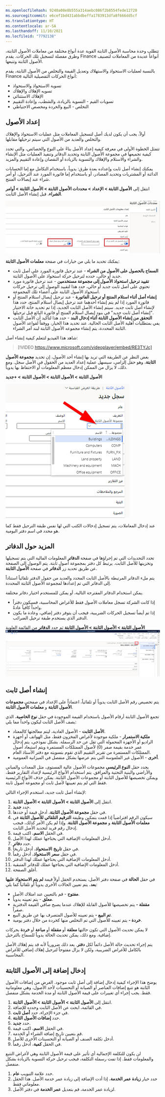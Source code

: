 ```yaml
---
ms.openlocfilehash: 9240a08e8b555a314aebc086f2b8554fede12720
ms.sourcegitcommit: e6cef1bd431abbdbeffa1783913dfa8f666dd5cf
ms.translationtype: HT
ms.contentlocale: ar-SA
ms.lasthandoff: 11/10/2021
ms.locfileid: "7792138"
---
```

تتطلب وحدة محاسبة الأصول الثابتة القوية عدة أنواع مختلفة من معاملات الأصول الثابتة، وطرق مفصلة لتسجيل تلك الحركات. يقدم Finance أنواعاً عديدة من المعاملات لتصنيف الأصول الثابتة وتتبعها.

بالنسبة لعمليات الاستحواذ والاستهلاك وتعديل القيمة والتخلص من الأصول الثابتة، يقدم Finance أنواع الحركات التفصيلية التالية:

-   تسوية الاستحواذ والاستحواذ
-   تسويه الإهلاك والإهلاك
-   الإهلاك الاستثنائي
-   تسويات القيم - التسوية بالزيادة، والشطب، وإعادة التقييم
-   التخلص - البيع والخردة ومخصص الاحتياطي

## <a name="set-up-assets"></a>إعداد الأصول

أولاً، يجب أن يكون لديك أصل لتسجيل المعاملات مثل عمليات الاستحواذ والإهلاك والتخلص والعديد من الأصول التي سيتم ترحيلها مقابلها.

تتمثل الخطوة الأولى في معرفة كيفية إعداد الأصل بناءً على النوع والخصائص، والتي تحدد كيفية تجميعها في مجموعة الأصول الثابتة وتحديد الدفاتر وتنفيذ العمليات مثل الإنشاء والشراء والاستلام والإهلاك والتسوية بالزيادة أو النقصان وإعادة التقييم والمزيد.

يمكنك إنشاء أصل ثابت وإعداده بعدة طرق: يدوياً، باستخدام التكامل مع إما الحسابات الدائنة أو المشتريات وتحديد المصادر، أو باستخدام إما فاتورة المورد عند الترحيل، أو أمر شراء عند إيصالات المنتج.

انتقل إلى **الأصول الثابتة > الإعداد > محددات الأصول الثابتة > الأصول الثابتة > أوامر الشراء**، قبل إنشاء الأصل الثابت.

![لقطة شاشة لصفحة معلمات "الأصول الثابتة".](../media/fixed-asset-parameters-ss.png)
 
يمكنك تحديد ما يلي من خيارات في صفحة **معلمات الأصول الثابتة**:

- **السماح بالحصول على الأصول من الشراء** - عند ترحيل فاتورة المورد على أصل ثابت جديد أو حالي، حدده لترحيل حركة استحواذ على الأصول الثابتة.
- **تقييد ترحيل استحواذ الأصول إلى مجموعة مستخدمين** - عند ترحيل فاتورة مورد تحتوي على أصل ثابت جديد أو حالي، حدد هذا لتقييد الوصول إلى ترحيل حركات استحواذ الأصول الثابتة على أعضاء تلك المجموعة.
- **إنشاء أصل أثناء استلام المنتج أو ترحيل الفاتورة** - عند ترحيل إيصال استلام المنتج أو فاتورة المورد إذا لم يتم إنشاء أحدهما عند ترحيل إيصال استلام المنتج، حدد هذا لإنشاء أصل ثابت جديد. سيتم إنشاء الأصل الثابت الجديد، إذا تم تحديد خانة الاختيار "إنشاء أصل ثابت جديد" في بنود إيصال استلام المنتج أو فاتورة البائع قبل ترحيلها.
- **التحقق من إنشاء الأصول الثابتة أثناء إدخال البند** - حدد هذا لتأكيد أن الأصل الثابت يفي بمتطلبات أهلية الأصل الثابت الحالية. عند تحديد هذا الخيار، ووفقاً لقواعد الأصول الثابتة المحددة، يتم إنشاء مجموعه الأصول الثابتة لبند أمر الشراء.

شاهد هذا الفيديو لتتعلم كيفية إنشاء أصل:


  > [!VIDEO https://www.microsoft.com/videoplayer/embed/RE3TYJc]

بغض النظر عن الطريقة التي تريد بها إنشاء أحد الأصول، إن تحديد **مجموعة الأصول الثابتة**، وهو حقل إلزامي، سيسهل عملية إعداد العديد من الحقول في الأصل سجل. ومع ذلك، لا يزال من الممكن إدخال معظم المعلومات أو الاحتفاظ بها يدوياً.

**الأصول الثابتة > الأصول الثابتة > الأصول الثابتة > +جديد** 

![لقطة شاشة لصفحة السجل الجديد لمجموعات الأصول الثابتة.](../media/fixed-asset-groups.png)

عند إدخال المعاملات، يتم تسجيل إدخالات الكتب التي لها نفس طبقة الترحيل فقط كما هو محدد في اسم دفتر اليومية.

## <a name="more-about-books"></a>المزيد حول الدفاتر

تحدد التحديدات التي تم إجراؤها في صفحة **الدفاتر** المعلومات المالية التي يتم تسجيلها وتخزينها للأصل الثابت. يرتبط كل دفتر بمجموعة أصول ثابتة. يتم الوصول إلى الصفحة عن طريق تحديد زر **الدفاتر** في صفحة **الأصول الثابتة**.

يتم ملء الدفاتر المرتبطة بالأصل الثابت المحدد والعديد من حقول الدفتر تلقائياً استناداً إلى الدفاتر التي تم إعدادها لمجموعة الأصول الثابتة المحددة.

يمكن استخدام الدفاتر المقترحة التالية، أو يمكن للمستخدم اختيار دفاتر مختلفة.

-   إذا كانت الشركة تسجل معاملات الأصول فقط للأغراض المحاسبية، فسيكون دفتراً واحداً كافياً عادةً.
-   إذا تم أيضاً تسجيل الحركات الضريبية، فيجب أن يتوفر دفتر إضافي، وعادة ما يكون الدفتر الذي يستخدم طبقة ترحيل الضرائب.

**الأصول الثابتة > الأصول الثابتة > الأصول الثابتة** ثم حدد **الدفاتر** من القائمة العلوية [ ![لقطة شاشة لصفحة دفاتر الأصول الثابتة.](../media/books1.png) ](../media/books1.png#lightbox)

## <a name="create-a-fixed-asset"></a>إنشاء أصل ثابت

يتم تخصيص رقم الأصل الثابت يدوياً أو تلقائياً، اعتماداً على الإعداد في صفحتي **مجموعات الأصول الثابتة** و **معلمات الأصول الثابتة**.

تجمع الأصول الثابتة أرقام الأصول باستخدام القيمة الموجودة في حقل **نوع الخاصية**، الذي يصف الأصل الثابت ليكون واحداً مما يلي:

-   **الأصل الثابت** - الأصول العادية، ليتم معالجتها كالمعتاد.
-   **ملكية الاستمرار** - ملكية موجودة لأغراض المخزون فقط، مثل الهواتف أو أجهزة الراديو أو الأجهزة المحمولة التي تقل عن حد الرسملة. بشكل نموذجي، يتم إدخال عمر خدمة بقيمة صفر (0) لأصول الممتلكات المستمرة ويتم استبعاد أصول الممتلكات المستمرة من تقرير التقييم الذي تقوم بتسويته مع دفتر الأستاذ العام.
-   **أخرى** - الأصول غير الملموسة التي يتم عرضها بشكل منفصل في الميزانية العمومية.

يحدد حقل **النوع الرئيسي** مجموعات الأصول عالية المستوى، مثل المعدات والمباني والأراضي والبنية التحتية والمرافق. يتم استخدام الأنواع الرئيسية لإعداد التقارير فقط، ويمكن تخصيصها للأصول الثابتة أو مجموعات الأصول الثابتة. يمكن حذف الأنواع الرئيسية فقط التي لم يتم تعيينها لأصل ثابت أو مجموعة أصول ثابتة.

لإنشاء أصل ثابت جديد، استخدم الإجراء التالي:

1.  انتقل إلى **الأصول الثابتة > الأصول الثابتة > الأصول الثابتة**.
2.  حدد **جديد**.
3.  في حقل **مجموعة الأصول الثابتة**، أدخل قيمة أو حددها.
4.  سيكون الرقم افتراضياً إذا قمت بتمكين وظيفة **الترقيم التلقائي للأصول الثابتة** في **معلمات الأصول الثابتة** و **مجموعة الأصول الثابتة**. وإذا لم يكن الأمر كذلك، فيجب إدخال رقم فريد لتحديد الأصل الثابت.
5.  في الحقل **الاسم**، اكتب قيمة‎.
6.  أدخل المعلومات الإضافية التي يحتاجها عملك لهذا الأصل.
7.  حدد **دفاتر**.
8.  في حقل **تاريخ** **الاستحواذ**، أدخل تاريخاً.
9.  في حقل **سعر** **الاستحواذ**، أدخل رقماً.
10. أدخل المعلومات الإضافية التي يحتاجها عملك لهذا الدفتر.
11. أدخل المعلومات الإضافية التي يحتاجها عملك للدفاتر المتبقية.
12. أغلق الصفحة.

في حقل **الحالة** في صفحة دفتر الأصل، يستخدم الحقل أولاً قيمة **لم يتم الاستحواذ عليها بعد.** يتم تعيين الحالات الأخرى يدوياً أو تلقائياً كما يلي:

-   **مفتوح** - قم بالتعيين عند امتلاك الأصل.
-   **معلق** - يتم تعيينه يدوياً.
-   **مقفلة -** يتم تخصيصها للأصول القابلة للإهلاك عندما يصبح صافي القيمة الدفترية صفراً.
-   **تم البيع -** يتم تعيينه للأصول المتصرف بها عن طريق البيع.
-   **خردة -** يتم تعيينه للأصول التي تم التخلص منها كخردة من خلال دفتر يومية.

لا يمكن تحديث الأصول التي تكون حالتها **معلقة** أو **مقفلة** أو **مباعة** أو **خردة** بحركات إضافية. ومع ذلك، يمكن تحديث الحالة يدوياً للسماح بالترحيل.

يتم إجراء تحديث حالة الأصل دائماً لكل **دفتر**. يعد ذلك ضرورياً لأنه قد يتم إهلاك الأصل بالكامل للأغراض الضريبية، ولكن لا يزال مفتوحاً لترحيل إهلاك إضافي للأغراض المحاسبية.

## <a name="enter-an-addition-to-a-fixed-asset"></a>إدخال إضافة إلى الأصول الثابتة

يوضح هذا الإجراء كيفية إدخال إضافة إلى أصل ثابت موجود. الغرض من إضافات الأصول الثابتة هو تتبع إضافات العناصر أو الصيانة أو التحسينات لأحد الأصول، وهي معلوماتية فقط.
يجب إجراء أي تغييرات على قيمة الأصول الثابتة أو مدة الخدمة بشكل منفصل.

1.  انتقل إلى **الأصول الثابتة > الأصول الثابتة > الأصول الثابتة**.
2.  في القائمة، ابحث عن الأصل الثابت وحدده للإضافة.
3.  في جزء الإجراء، حدد **أصل ثابت**.
4.  حدد **إضافات الأصول الثابتة**.
5.  حدد **جديد**.
6.  في الحقل **الاسم**، اكتب قيمة‎.
7.  قم بتعيين تاريخ إضافة الشراء أو الخدمة.
8.  أدخل تكلفة الصنف أو الصيانة أو التحسينات الأخرى للأصل.
9.  في الحقل **كمية**، أدخل رقماً.

لن يكون للتكلفة الإجمالية أي تأثير على قيمة الأصول الثابتة وهي لأغراض التتبع والمعلومات فقط. إذا تمت رسملة التكلفة، فيجب ترحيل حركة التسوية بالزيادة بشكل منفصل.

1.  حدد علامة التبويب **عام**.
2.  حدد خيار **زيادة عمر الخدمة**، إذا أدت الإضافة إلى زيادة عمر خدمة الأصل. هذا الحقل معلوماتي فقط.
3.  لزيادة عمر الخدمة، قم بتعديل **عمر الخدمة** في دفتر الأصل.
